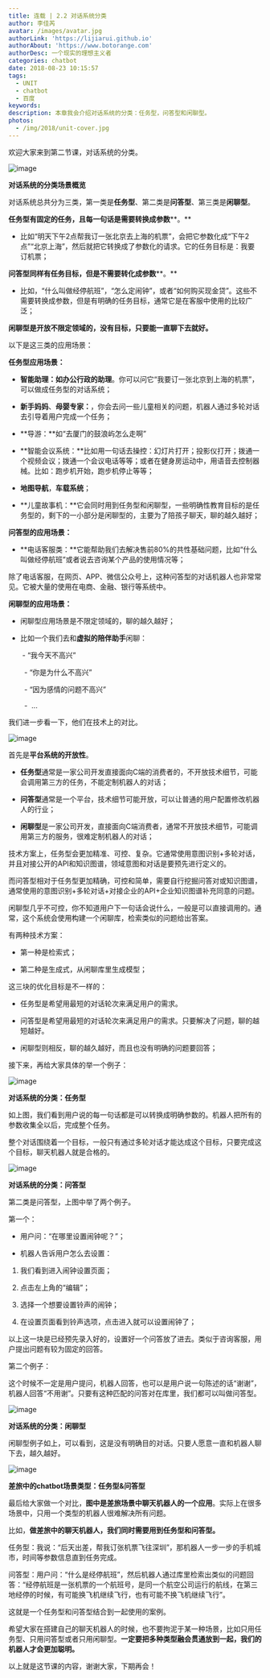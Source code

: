 ```yaml
---
title: 连载 | 2.2 对话系统分类
author: 李佳芮
avatar: /images/avatar.jpg
authorLink: 'https://lijiarui.github.io'
authorAbout: 'https://www.botorange.com'
authorDesc: 一个现实的理想主义者
categories: chatbot
date: 2018-08-23 10:15:57
tags: 
  - UNIT
  - chatbot
  - 百度
keywords:
description: 本章我会介绍对话系统的分类：任务型，问答型和闲聊型。
photos:
  - /img/2018/unit-cover.jpg
---
```


欢迎大家来到第二节课，对话系统的分类。

![image](/img/2018/unit-2-2-1.jpeg)

**对话系统的分类场景概览**

对话系统总共分为三类，第一类是**任务型**、第二类是**问答型**、第三类是**闲聊型**。

**任务型有固定的任务，且每一句话是需要转换成参数****。**

*   比如“明天下午2点帮我订一张北京去上海的机票”，会把它参数化成“下午2点”“北京上海”，然后就把它转换成了参数化的请求。它的任务目标是：我要订机票； 

**问答型同样有任务目标，但是不需要转化成参数****。**

*   比如，“什么叫做经停航班”，“怎么定闹钟”，或者“如何购买现金贷”。这些不需要转换成参数，但是有明确的任务目标，通常它是在客服中使用的比较广泛； 

**闲聊型是开放不限定领域的，没有目标，只要能一直聊下去就好。**

以下是这三类的应用场景：

**任务型应用场景：**

*   **智能助理：**如**办公行政的助理**。你可以问它“我要订一张北京到上海的机票”，可以做成任务型的对话系统；

*   **新手妈妈**、**母婴专家：**，你会去问一些儿童相关的问题，机器人通过多轮对话去引导着用户完成一个任务；

*   **导游：**如“去厦门的鼓浪屿怎么走啊”

*   **智能会议系统：**比如用一句话去操控：幻灯片打开；投影仪打开；拨通一个视频会议；拨通一个会议电话等等；或者在健身房运动中，用语音去控制器械。比如：跑步机开始，跑步机停止等等；

*   **地图导航**，**车载系统**；

*   **儿童故事机：**它会同时用到任务型和闲聊型，一些明确性教育目标的是任务型的，剩下的一小部分是闲聊型的，主要为了陪孩子聊天，聊的越久越好；

**问答型的应用场景：**

*   **电话客服类：**它能帮助我们去解决售前80%的共性基础问题，比如“什么叫做经停航班”或者说去咨询某个产品的使用情况等；

除了电话客服，在网页、APP、微信公众号上，这种问答型的对话机器人也非常常见。它被大量的使用在电商、金融、银行等系统中。

**闲聊型的应用场景：**

*   闲聊型应用场景是不限定领域的，聊的越久越好；

*   比如一个我们去和**虚拟的陪伴助手**闲聊：

       - “我今天不高兴”

        - “你是为什么不高兴”

        - “因为感情的问题不高兴”

        -  ...

我们进一步看一下，他们在技术上的对比。

![image](/img/2018/unit-2-1-2.jpeg)

首先是**平台系统的开放性**。

*   **任务型**通常是一家公司开发直接面向C端的消费者的，不开放技术细节，可能会调用第三方的任务，不能定制机器人的对话；

*   **问答型**通常是一个平台，技术细节可能开放，可以让普通的用户配置修改机器人的行业；

*   **闲聊型**是一家公司开发，直接面向C端消费者，通常不开放技术细节，可能调用第三方的服务，很难定制机器人的对话；

技术方案上，任务型会更加精准、可控、复杂。它通常使用意图识别+多轮对话，并且对接公开的API和知识图谱，领域意图和对话是要预先进行定义的。

而问答型相对于任务型更加精确，可控和简单，需要自行挖掘问答对或知识图谱，通常使用的意图识别+多轮对话+对接企业的API+企业知识图谱补充同意的问题。

闲聊型几乎不可控，你不知道用户下一句话会说什么，一般是可以直接调用的。通常，这个系统会使用构建一个闲聊库，检索类似的问题给出答案。

有两种技术方案：

*   第一种是检索式；

*   第二种是生成式，从闲聊库里生成模型；

这三块的优化目标是不一样的：

*   任务型是希望用最短的对话轮次来满足用户的需求。

*   问答型是希望用最短的对话轮次来满足用户的需求。只要解决了问题，聊的越短越好。

*   闲聊型则相反，聊的越久越好，而且也没有明确的问题要回答；

接下来，再给大家具体的举一个例子： 

![image](/img/2018/unit-2-1-3.jpeg)

**对话系统的分类：任务型**

如上图，我们看到用户说的每一句话都是可以转换成明确参数的。机器人把所有的参数收集全以后，完成整个任务。 

整个对话围绕着一个目标，一般只有通过多轮对话才能达成这个目标，只要完成这个目标，聊天机器人就是合格的。

![image](/img/2018/unit-2-1-4.jpeg)

**对话系统的分类：问答型**

第二类是问答型，上图中举了两个例子。

第一个：

*   用户问：“在哪里设置闹钟呢？”；

*   机器人告诉用户怎么去设置：

1.  我们看到进入闹钟设置页面；

2.  点击左上角的“编辑”；

3.  选择一个想要设置铃声的闹钟；

4.  在设置页面看到铃声选项，点击进入就可以设置闹钟了；

以上这一块是已经预先录入好的，设置好一个问答放了进去。类似于咨询客服，用户提出问题有较为固定的回答。 

第二个例子：

这个时候不一定是用户提问，机器人回答，也可以是用户说一句陈述的话“谢谢”，机器人回答“不用谢”。只要有这种匹配的问答对在库里，我们都可以叫做问答型。

![image](/img/2018/unit-2-1-5.jpeg)

**对话系统的分类：闲聊型**

闲聊型例子如上，可以看到，这是没有明确目的对话。只要人愿意一直和机器人聊下去，越久越好。

![image](/img/2018/unit-2-1-6.jpeg)

**差旅中的chatbot场景类型：任务型&问答型**

最后给大家做一个对比，**图中是差旅场景中聊天机器人的一个应用**。实际上在很多场景中，只用一个类型的机器人很难解决所有问题。

比如，**做差旅中的聊天机器人，我们同时需要用到任务型和问答型。**

任务型：我说：“后天出差，帮我订张机票飞往深圳”，那机器人一步一步的手机城市，时间等参数信息直到任务完成。

问答型：用户问：“什么是经停航班”，然后机器人通过库里检索出类似的问题回答：“经停航班是一张机票的一个航班号，是同一个航空公司运行的航线，在第三地经停的时候，有可能换飞机继续飞行，也有可能不换飞机继续飞行”。

这就是一个任务型和问答型结合到一起使用的案例。

希望大家在搭建自己的聊天机器人的时候，也不要拘泥于某一种场景，比如只用任务型、只用问答型或者只用闲聊型。**一定要把多种类型融会贯通放到一起，我们的机器人才会更加聪明。**

以上就是这节课的内容，谢谢大家，下期再会！
